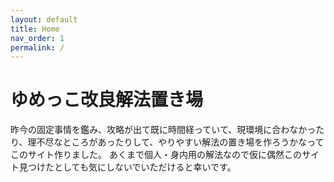 ```yaml
---
layout: default
title: Home
nav_order: 1
permalink: /
---
```


# ゆめっこ改良解法置き場

昨今の固定事情を鑑み、攻略が出て既に時間経っていて、現環境に合わなかったり、理不尽なところがあったりして、やりやすい解法の置き場を作ろうかなってこのサイト作りました。
あくまで個人・身内用の解法なので仮に偶然このサイト見つけたとしても気にしないでいただけると幸いです。
